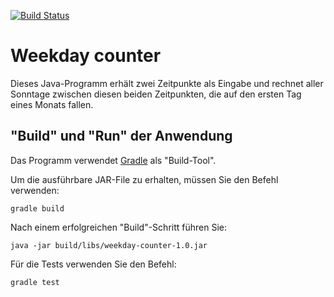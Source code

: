 [![Build Status](https://travis-ci.org/nastusenka/weekday-counter.svg?branch=master)](https://travis-ci.org/nastusenka/weekday-counter)

# Weekday counter
Dieses Java-Programm erhält zwei Zeitpunkte als Eingabe und rechnet aller Sonntage zwischen diesen beiden Zeitpunkten, die auf den ersten Tag eines Monats fallen.

## "Build" und "Run" der Anwendung
Das Programm verwendet [Gradle](https://gradle.org/) als "Build-Tool".

Um die ausführbare JAR-File zu erhalten, müssen Sie den Befehl verwenden:

```
gradle build
```

Nach einem erfolgreichen "Build"-Schritt führen Sie:

```
java -jar build/libs/weekday-counter-1.0.jar 
```

Für die Tests  verwenden Sie den Befehl:

```
gradle test   
```